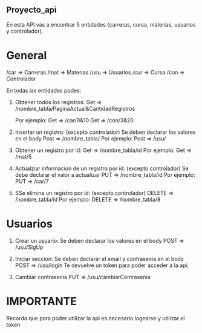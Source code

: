 ## Proyecto_api
En esta API vas a encontrar 5 entidades (carreras, cursa, materias, usuarios y controlador).

# General
/car => Carreras
/mat => Materias
/usu => Usuarios
/cur => Cursa
/con => Controlador

En todas las entidades podes:
1. Obtener todos los registros:
    Get => /nombre_tabla/PaginaActual&CantidadRegistros
    
    Por ejemplo:
    Get => /car/0&10
    Get => /con/3&20

2. Insertar un registro: (excepto controlador)
Se deben declarar los valores en el body
    Post => /nombre_tabla/
    Por ejemplo:
    Post => /usu/

3. Obtener un registro por id: 
    Get => /nombre_tabla/id
    Por ejemplo:
    Get => /mat/5

4. Actualziar informacion de un registro por id: (excepto controlador)
Se debe declarar el valor a actualizar
    PUT => /nombre_tabla/id
    Por ejemplo:
    PUT => /car/7

5. SSe elimina un registro por id: (excepto controlador)
    DELETE => /nombre_tabla/id
    Por ejemplo:
    DELETE => /nombre_tabla/8

# Usuarios
1. Crear un usuario:
Se deben declarar los valores en el body
    POST => /usu/SigUp

2. Iniciar seccion:
Se deben declarar el email y contrasenia en el body
    POST => /usu/login
Te devuelve un token para poder acceder a la api.

3. Cambiar contrasenia
    PUT => /usu/cambiarContrasenia

# IMPORTANTE
Recorda que para poder utilizar la api es necesario logearse y utilizar el token

